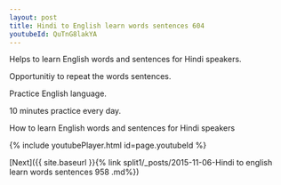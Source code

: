 ```yaml
---
layout: post
title: Hindi to English learn words sentences 604 
youtubeId: QuTnG8lakYA
---
```

 
 
Helps to learn English words and sentences for Hindi speakers.

Opportunitiy to repeat the words sentences. 

Practice English language. 
 
10 minutes practice every day. 
 
How to learn English words and sentences for Hindi speakers 
 
{% include youtubePlayer.html id=page.youtubeId %}
 
 
[Next]({{ site.baseurl }}{% link  split1/_posts/2015-11-06-Hindi to english learn words sentences 958 .md%})
 

